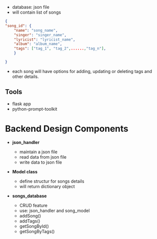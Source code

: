 - database: json file
- will contain list of songs
```json
{
"song_id": {
	"name": "song_name",
	"singer": "singer_name",
	"lyricist": "lyricist_name",
	"album": "album_name",
	"tags": ["tag_1", "tag_2",......,"tag_n"],	
	}

}
```

- each song will have options for adding, updating or deleting tags and other details.



## Tools
- flask app
- python-prompt-toolkit 




# Backend Design Components
- **json_handler**
  - maintain a json file
  - read data from json file
  - write data to json file

- **Model class**
  - define structur for songs details
  - will return dictionary object
   
- **songs_database**
  - CRUD feature
  - use: json_handler and song_model
  - addSong()
  - addTags()
  - getSongById()
  - getSongByTags()